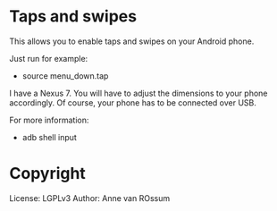 # Taps and swipes

This allows you to enable taps and swipes on your Android phone.

Just run for example:

* source menu_down.tap

I have a Nexus 7. You will have to adjust the dimensions to your phone accordingly. Of course, your phone has to be connected over USB.

For more information:

* adb shell input

# Copyright

License: LGPLv3
Author: Anne van ROssum
